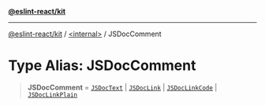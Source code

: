 [**@eslint-react/kit**](../../README.md)

***

[@eslint-react/kit](../../README.md) / [\<internal\>](../README.md) / JSDocComment

# Type Alias: JSDocComment

> **JSDocComment** = [`JSDocText`](../interfaces/JSDocText.md) \| [`JSDocLink`](../interfaces/JSDocLink.md) \| [`JSDocLinkCode`](../interfaces/JSDocLinkCode.md) \| [`JSDocLinkPlain`](../interfaces/JSDocLinkPlain.md)
